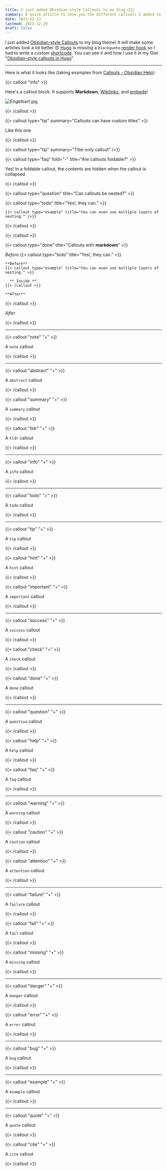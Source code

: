 ```yaml
---
title: I just added Obsidian-style Callouts to my blog 👨🏻‍🎨
summary: A quick article to show you the different callouts I added to my blog and how they look like.
date: 2023-12-13
lastmod: 2023-12-29
draft: false
---
```


I just added [Obsidian-style Callouts](https://help.obsidian.md/Editing+and+formatting/Callouts) to my blog theme!
It will make some articles look a lot better 😍
[Hugo](https://gohugo.io/) is missing a `blockquote` [render hook](https://gohugo.io/templates/render-hooks/) so I had to write a custom [shortcode](https://gohugo.io/templates/shortcode-templates/).
You can see it and how I use it in my Gist "[Obsidian-style callouts in Hugo](https://gist.github.com/RemiBardon/0156d028e83137011ac38b22d3fbef26)".

---

Here is what it looks like (taking examples from [Callouts - Obsidian Help](https://help.obsidian.md/Editing+and+formatting/Callouts)):

{{< callout "info" >}}

  Here's a callout block.
  It supports **Markdown**, [Wikilinks](https://help.obsidian.md/Linking+notes+and+files/Internal+links), and [embeds](https://help.obsidian.md/Linking+notes+and+files/Embedding+files)!

  ![Engelbart.jpg](https://publish-01.obsidian.md/access/f786db9fac45774fa4f0d8112e232d67/Attachments/Engelbart.jpg)

{{< /callout >}}

{{< callout type="tip" summary="Callouts can have custom titles" >}}

  Like this one

{{< /callout >}}

{{< callout type="tip" summary="Title-only callout" />}}

{{< callout type="faq" fold="-" title="Are callouts foldable?" >}}

  Yes! In a foldable callout, the contents are hidden when the callout is collapsed

{{< /callout >}}

{{< callout type="question" title="Can callouts be nested?" >}}

  {{< callout type="todo" title="Yes!, they can." >}}

    {{< callout type="example" title="You can even use multiple layers of nesting." />}}

  {{< /callout >}}

{{< /callout >}}

{{< callout type="done" title="Callouts with **markdown**" >}}

  _Before_
  {{< callout type="todo" title="Yes!, they can." >}}

    **Before**
    {{< callout type="example" title="You can even use multiple layers of nesting." >}}

      **_Inside_**
    {{< /callout >}}

    **After**
  {{< /callout >}}

  _After_

{{< /callout >}}

---

{{< callout "note" "+" >}}

  A `note` callout

{{< /callout >}}

---

{{< callout "abstract" "+" >}}

  A `abstract` callout

{{< /callout >}}

{{< callout "summary" "+" >}}

  A `summary` callout

{{< /callout >}}

{{< callout "tldr" "+" >}}

  A `tldr` callout

{{< /callout >}}

---

{{< callout "info" "+" >}}

  A `info` callout

{{< /callout >}}

---

{{< callout "todo" "+" >}}

  A `todo` callout

{{< /callout >}}

---

{{< callout "tip" "+" >}}

  A `tip` callout

{{< /callout >}}

{{< callout "hint" "+" >}}

  A `hint` callout

{{< /callout >}}

{{< callout "important" "+" >}}

  A `important` callout

{{< /callout >}}

---

{{< callout "success" "+" >}}

  A `success` callout

{{< /callout >}}

{{< callout "check" "+" >}}

  A `check` callout

{{< /callout >}}

{{< callout "done" "+" >}}

  A `done` callout

{{< /callout >}}

---

{{< callout "question" "+" >}}

  A `question` callout

{{< /callout >}}

{{< callout "help" "+" >}}

  A `help` callout

{{< /callout >}}

{{< callout "faq" "+" >}}

  A `faq` callout

{{< /callout >}}

---

{{< callout "warning" "+" >}}

  A `warning` callout

{{< /callout >}}

{{< callout "caution" "+" >}}

  A `caution` callout

{{< /callout >}}

{{< callout "attention" "+" >}}

  A `attention` callout

{{< /callout >}}

---

{{< callout "failure" "+" >}}

  A `failure` callout

{{< /callout >}}

{{< callout "fail" "+" >}}

  A `fail` callout

{{< /callout >}}

{{< callout "missing" "+" >}}

  A `missing` callout

{{< /callout >}}

---

{{< callout "danger" "+" >}}

  A `danger` callout

{{< /callout >}}

{{< callout "error" "+" >}}

  A `error` callout

{{< /callout >}}

---

{{< callout "bug" "+" >}}

  A `bug` callout

{{< /callout >}}

---

{{< callout "example" "+" >}}

  A `example` callout

{{< /callout >}}

---

{{< callout "quote" "+" >}}

  A `quote` callout

{{< /callout >}}

{{< callout "cite" "+" >}}

  A `cite` callout

{{< /callout >}}
